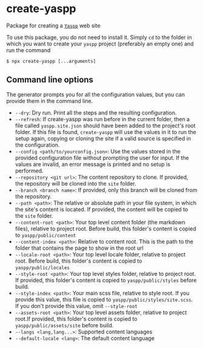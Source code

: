 # create-yaspp
Package for creating a [`Yaspp`](https://github.com/imdfl/yaspp) web site

To use this package, you do not need to install it. Simply `cd` to the folder in which you want to create your `yaspp` project
(preferably an empty one) and run the command

    $ npx create-yaspp [...arguments]

## Command line options

The generator prompts you for all the configuration values, but you can provide them in the command line.

- `--dry`: Dry run. Print all the steps and the resulting configuration.
- `--refresh`: If create-yaspp was run before in the current folder, then a file called `yaspp.site.json` should have been added to the project's root folder. If this file is found, `create-yaspp` will use the values in it to run the setup again, copying or cloning the site if a valid source is specified in the configuration.
- `--config <path/to/yourconfig.json>`: Use the values stored in the provided configuration file without prompting the user for input. If the values are invalid, an error message is printed and no setup is performed.
- `--repository <git url>`: The content repository to clone. If provided, the repository will be cloned into the `site` folder.
- `--branch <branch name>`: If provided, only this branch will be cloned from the repository.
- `--path <path>`: The relative or absolute path in your file system, in which the site's content is located. If provided, the content
will be copied to the `site` folder.
- `--content-root <path>`: Your top level content folder (the markdown files), relative to project root. Before build, this folder's content is copied to `yaspp/public/content`
- `--content-index <path>`: Relative to content root. This is the path to the folder that contains the page to show in the root url
- `--locale-root <path>`: Your top level locale folder, relative to project root. Before build, this folder's content is copied to `yaspp/public/locales`
- `--style-root <path>`: Your top level styles folder, relative to project root. If provided, this folder's content is copied to `yaspp/public/styles` before build.
- `--style-index <path>`: Your main scss file, relative to style root. If you provide this value, this file is copied to `yaspp/public/styles/site.scss`. If you don't provide this value, omit `--style-root`
- `--assets-root <path>`: Your top level assets folder, relative to project root.If provided, this folder's content is copied to `yaspp/public/assets/site` before build.
- `--langs <lang,lang...>`: Supported content languages
-  `--default-locale <lang>`: The default content language




